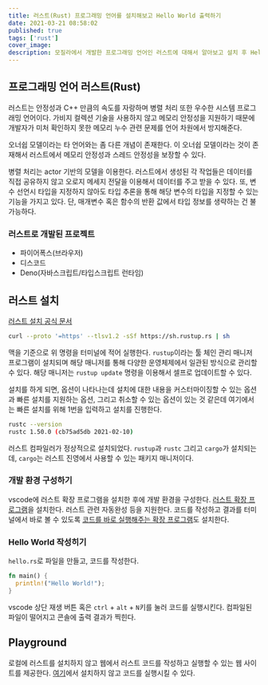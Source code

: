 ```yaml
---
title: 러스트(Rust) 프로그래밍 언어를 설치해보고 Hello World 출력하기
date: 2021-03-21 08:58:02
published: true
tags: ['rust']
cover_image:
description: 모질라에서 개발한 프로그래밍 언어인 러스트에 대해서 알아보고 설치 후 Hello World 출력해보기
---
```


## 프로그래밍 언어 러스트(Rust)

러스트는 안정성과 C++ 만큼의 속도를 자랑하며 병렬 처리 또한 우수한 시스템 프로그래밍 언어이다. 가비지 컬렉션 기술을 사용하지 않고 메모리 안정성을 지원하기 때문에 개발자가 미처 확인하지 못한 메모리 누수 관련 문제를 언어 차원에서 방지해준다.

오너쉽 모델이라는 타 언어와는 좀 다른 개념이 존재한다. 이 오너쉽 모델이라는 것이 존재해서 러스트에서 메모리 안정성과 스레드 안정성을 보장할 수 있다.

병렬 처리는 actor 기반의 모델을 이용한다. 러스트에서 생성된 각 작업들은 데이터를 직접 공유하지 않고 오로지 메세지 전달을 이용해서 데이터를 주고 받을 수 있다. 또, 변수 선언시 타입을 지정하지 않아도 타입 추론을 통해 해당 변수의 타입을 지정할 수 있는 기능을 가지고 있다. 단, 매개변수 혹은 함수의 반환 값에서 타입 정보를 생략하는 건 불가능하다.

### 러스트로 개발된 프로젝트

- 파이어폭스(브라우저)
- 디스코드
- Deno(자바스크립트/타입스크립트 런타임)

## 러스트 설치

[러스트 설치 공식 문서](https://www.rust-lang.org/tools/install)

```sh
curl --proto '=https' --tlsv1.2 -sSf https://sh.rustup.rs | sh
```

맥을 기준으로 위 명령을 터미널에 적어 실행한다. `rustup`이라는 툴 체인 관리 매니저 프로그램이 설치되며 해당 매니저를 통해 다양한 운영체제에서 일관된 방식으로 관리할 수 있다. 해당 매니저는 `rustup update` 명령을 이용해서 셀프로 업데이트할 수 있다.

설치를 하게 되면, 옵션이 나타나는데 설치에 대한 내용을 커스터마이징할 수 있는 옵션과 빠른 설치를 지원하는 옵션, 그리고 취소할 수 있는 옵션이 있는 것 같은데 여기에서는 빠른 설치를 위해 1번을 입력하고 설치를 진행한다.

```sh
rustc --version
rustc 1.50.0 (cb75ad5db 2021-02-10)
```

러스트 컴파일러가 정상적으로 설치되었다. `rustup`과 `rustc` 그리고 `cargo`가 설치되는데, `cargo`는 러스트 진영에서 사용할 수 있는 패키지 매니저이다.

### 개발 환경 구성하기

vscode에 러스트 확장 프로그램을 설치한 후에 개발 환경을 구성한다. [러스트 확장 프로그램](https://marketplace.visualstudio.com/items?itemName=rust-lang.rust)을 설치한다. 러스트 관련 자동완성 등을 지원한다. 코드를 작성하고 결과를 터미널에서 바로 볼 수 있도록 [코드를 바로 실행해주는 확장 프로그램](https://marketplace.visualstudio.com/items?itemName=formulahendry.code-runner)도 설치한다.

### Hello World 작성히기

`hello.rs`로 파일을 만들고, 코드를 작성한다.

```rust
fn main() {
  println!("Hello World!");
}
```

vscode 상단 재생 버튼 혹은 `ctrl` + `alt` + `N`키를 눌러 코드를 실행시킨다. 컴파일된 파일이 떨어지고 콘솔에 출력 결과가 찍힌다.

## Playground

로컬에 러스트를 설치하지 않고 웹에서 러스트 코드를 작성하고 실행할 수 있는 웹 사이트를 제공한다. [여기](https://play.rust-lang.org/)에서 설치하지 않고 코드를 실행시킬 수 있다.
